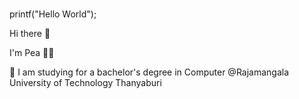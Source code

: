 ### 
printf("Hello World");

Hi there 👋

I'm Pea 🤑🤑

🤖
I am studying for a bachelor's degree in Computer  @Rajamangala University of Technology Thanyaburi



<!--
**pphisit/pphisit** is a ✨ _special_ ✨ repository because its `README.md` (this file) appears on your GitHub profile.

Here are some ideas to get you started:

- 🔭 I’m currently working on ...
- 🌱 I’m currently learning ...
- 👯 I’m looking to collaborate on ...
- 🤔 I’m looking for help with ...
- 💬 Ask me about ...
- 📫 How to reach me: ...
- 😄 Pronouns: ...
- ⚡ Fun fact: ...
-->
